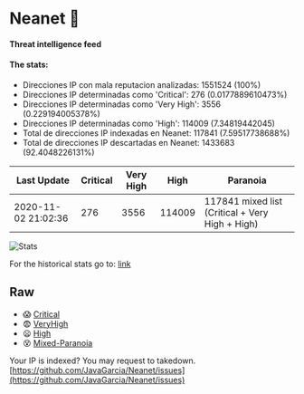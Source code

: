 # Neanet :hocho:
#### Threat intelligence feed
#### The stats:

- Direcciones IP con mala reputacion analizadas: 1551524 (100%)
- Direcciones IP determinadas como 'Critical':  276 (0.0177889610473%)
- Direcciones IP determinadas como 'Very High':  3556 (0.229194005378%)
- Direcciones IP determinadas como 'High':  114009 (7.34819442045)
- Total de direcciones IP indexadas en Neanet:  117841 (7.59517738688%)
- Total de direcciones IP descartadas en Neanet:  1433683 (92.4048226131%)

| Last Update | Critical | Very High | High | Paranoia |
| --- | --- | --- | --- | --- |
| 2020-11-02 21:02:36 | 276 | 3556 | 114009 | 117841 mixed list (Critical + Very High + High)|

![Stats](https://docs.google.com/spreadsheets/d/e/2PACX-1vSnaNMIXVabIpDJjufMlzH7poXnshF3mgd8Is1g9ytUEzVsP5my4Trn8f-xkoLLQ38xpL3HtmUexLo6/pubchart?oid=501124687&format=image)

For the historical stats go to: [link](/stats.csv)
## Raw
- :scream: [Critical](https://raw.githubusercontent.com/JavaGarcia/Neanet/master/blacklists/neanet_critical.txt)
- :fearful: [VeryHigh](https://raw.githubusercontent.com/JavaGarcia/Neanet/master/blacklists/neanet_veryHigh.txtt)
- :frowning: [High](https://raw.githubusercontent.com/JavaGarcia/Neanet/master/blacklists/neanet_high.txt)
- :dizzy_face: [Mixed-Paranoia](https://raw.githubusercontent.com/JavaGarcia/Neanet/master/blacklists/neanet_all.txt)


Your IP is indexed? You may request to takedown. [https://github.com/JavaGarcia/Neanet/issues](https://github.com/JavaGarcia/Neanet/issues)

































































































































































































































































































































































































































































































































































































































































































































































































































































































































































































































































































































































































































































































































































































































































































































































































































































































































































































































































































































